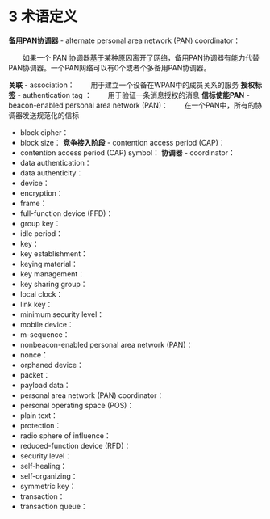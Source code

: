 # 3 术语定义

**备用PAN协调器** - alternate personal area network (PAN) coordinator：

　　如果一个 PAN 协调器基于某种原因离开了网络，备用PAN协调器有能力代替PAN协调器。一个PAN网络可以有0个或者个多备用PAN协调器。
  
**关联** - association：
　　用于建立一个设备在WPAN中的成员关系的服务
**授权标签** - authentication tag ：
　　用于验证一条消息授权的消息
**信标使能PAN** - beacon-enabled personal area network (PAN)：
　　在一个PAN中，所有的协调器发送规范化的信标
 - block cipher：
 - block size：
**竞争接入阶段** - contention access period (CAP)：
 - contention access period (CAP) symbol：
**协调器** - coordinator：
 - data authentication：
 - data authenticity：
 - device：
 - encryption：
 - frame：
 - full-function device (FFD)：
 - group key：
 - idle period：
 - key：
 - key establishment：
 - keying material：
 - key management：
 - key sharing group：
 - local clock：
 - link key：
 - minimum security level：
 - mobile device：
 - m-sequence：
 - nonbeacon-enabled personal area network (PAN)：
 - nonce：
 - orphaned device：
 - packet：
 - payload data：
 - personal area network (PAN) coordinator：
 - personal operating space (POS)：
 - plain text：
 - protection：
 - radio sphere of influence：
 - reduced-function device (RFD)：
 - security level：
 - self-healing：
 - self-organizing：
 - symmetric key：
 - transaction：
 - transaction queue：